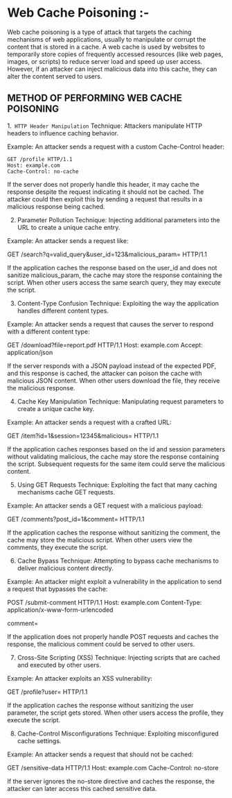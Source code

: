 # Web Cache Poisoning :- 
Web cache poisoning is a type of attack that targets the caching mechanisms of web applications, usually to manipulate or corrupt the content that is stored in a cache. A web cache is used by websites to temporarily store copies of frequently accessed resources (like web pages, images, or scripts) to reduce server load and speed up user access. However, if an attacker can inject malicious data into this cache, they can alter the content served to users. 

## METHOD OF PERFORMING WEB CACHE POISONING

1.` HTTP Header Manipulation`
Technique: Attackers manipulate HTTP headers to influence caching behavior.

Example: An attacker sends a request with a custom Cache-Control header:
```text
GET /profile HTTP/1.1
Host: example.com
Cache-Control: no-cache
```

If the server does not properly handle this header, it may cache the response despite the request indicating it should not be cached. The attacker could then exploit this by sending a request that results in a malicious response being cached.

2. Parameter Pollution
Technique: Injecting additional parameters into the URL to create a unique cache entry.

Example: An attacker sends a request like:

GET /search?q=valid_query&user_id=123&malicious_param=<script>alert('Hacked!');</script> HTTP/1.1

If the application caches the response based on the user_id and does not sanitize malicious_param, the cache may store the response containing the script. When other users access the same search query, they may execute the script.

3. Content-Type Confusion
Technique: Exploiting the way the application handles different content types.

Example: An attacker sends a request that causes the server to respond with a different content type:

GET /download?file=report.pdf HTTP/1.1
Host: example.com
Accept: application/json

If the server responds with a JSON payload instead of the expected PDF, and this response is cached, the attacker can poison the cache with malicious JSON content. When other users download the file, they receive the malicious response.

4. Cache Key Manipulation
Technique: Manipulating request parameters to create a unique cache key.

Example: An attacker sends a request with a crafted URL:

GET /item?id=1&session=12345&malicious=<script>alert('XSS');</script> HTTP/1.1

If the application caches responses based on the id and session parameters without validating malicious, the cache may store the response containing the script. Subsequent requests for the same item could serve the malicious content.

5. Using GET Requests
Technique: Exploiting the fact that many caching mechanisms cache GET requests.

Example: An attacker sends a GET request with a malicious payload:

GET /comments?post_id=1&comment=<script>alert('Hacked!');</script> HTTP/1.1

If the application caches the response without sanitizing the comment, the cache may store the malicious script. When other users view the comments, they execute the script.

6. Cache Bypass
Technique: Attempting to bypass cache mechanisms to deliver malicious content directly.

Example: An attacker might exploit a vulnerability in the application to send a request that bypasses the cache:

POST /submit-comment HTTP/1.1
Host: example.com
Content-Type: application/x-www-form-urlencoded

comment=<script>alert('Hacked!');</script>

If the application does not properly handle POST requests and caches the response, the malicious comment could be served to other users.

7. Cross-Site Scripting (XSS)
Technique: Injecting scripts that are cached and executed by other users.

Example: An attacker exploits an XSS vulnerability:

GET /profile?user=<script>alert('Hacked!');</script> HTTP/1.1

If the application caches the response without sanitizing the user parameter, the script gets stored. When other users access the profile, they execute the script.

8. Cache-Control Misconfigurations
Technique: Exploiting misconfigured cache settings.

Example: An attacker sends a request that should not be cached:

GET /sensitive-data HTTP/1.1
Host: example.com
Cache-Control: no-store

If the server ignores the no-store directive and caches the response, the attacker can later access this cached sensitive data.
